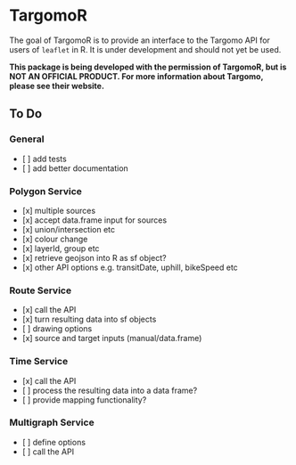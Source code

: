 
<!-- README.md is generated from README.Rmd. Please edit that file -->
TargomoR
========

The goal of TargomoR is to provide an interface to the Targomo API for users of `leaflet` in R. It is under development and should not yet be used.

**This package is being developed with the permission of TargomoR, but is NOT AN OFFICIAL PRODUCT. For more information about Targomo, please see their website.**

To Do
-----

### General

-   \[ \] add tests
-   \[ \] add better documentation

### Polygon Service

-   \[x\] multiple sources
-   \[x\] accept data.frame input for sources
-   \[x\] union/intersection etc
-   \[x\] colour change
-   \[x\] layerId, group etc
-   \[x\] retrieve geojson into R as sf object?
-   \[x\] other API options e.g. transitDate, uphill, bikeSpeed etc

### Route Service

-   \[x\] call the API
-   \[x\] turn resulting data into sf objects
-   \[ \] drawing options
-   \[x\] source and target inputs (manual/data.frame)

### Time Service

-   \[x\] call the API
-   \[ \] process the resulting data into a data frame?
-   \[ \] provide mapping functionality?

### Multigraph Service

-   \[ \] define options
-   \[ \] call the API
